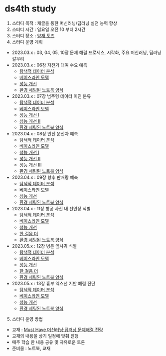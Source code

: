 # ds4th study
1) 스터디 목적 : 캐글을 통한 머신러닝/딥러닝 실전 능력 향상
2) 스터디 시간 : 일요일 오전 10 부터 2시간
3) 스터디 장소 : [양재 토즈](https://moim.toz.co.kr/branchDetail?branch_id=368)
5) 스터디 운영 계획
- 2023.03.x : 03, 04, 05, 10장 문제 해결 프로세스, 시각화, 주요 머신러닝, 딥러닝 갈무리
- 2023.03.x : 06장 자전거 대여 수요 예측
  - [탐색적 데이터 분석](https://www.kaggle.com/werooring/ch6-eda)
  - [베이스라인 모델](https://www.kaggle.com/werooring/ch6-baseline)
  - [성능 개선](https://www.kaggle.com/werooring/ch6-modeling)
  - [환경 세팅된 노트북 양식](https://www.kaggle.com/werooring/ch6-notebook)
- 2023.03.x : 07장 범주형 데이터 이진 분류
  - [탐색적 데이터 분석](https://www.kaggle.com/werooring/ch7-eda)
  - [베이스라인 모델](https://www.kaggle.com/werooring/ch7-baseline)
  - [성능 개선 I](https://www.kaggle.com/werooring/ch7-modeling)
  - [성능 개선 II](https://www.kaggle.com/werooring/ch7-modeling2)
  - [환경 세팅된 노트북 양식](https://www.kaggle.com/werooring/ch7-notebook)
- 2023.04.x : 08장 안전 운전자 예측
  - [탐색적 데이터 분석](https://www.kaggle.com/werooring/ch8-eda)
  - [베이스라인 모델](https://www.kaggle.com/werooring/ch8-baseline)
  - [성능 개선 I](https://www.kaggle.com/werooring/ch8-lgb-modeling)
  - [성능 개선 II](https://www.kaggle.com/werooring/ch8-xgb-modeling)
  - [성능 개선 III](https://www.kaggle.com/werooring/ch8-ensemble)
  - [환경 세팅된 노트북 양식](https://www.kaggle.com/werooring/ch8-notebook)
- 2023.04.x : 09장 향후 판매량 예측
  - [탐색적 데이터 분석](https://www.kaggle.com/werooring/ch9-eda)
  - [베이스라인 모델](https://www.kaggle.com/werooring/ch9-baseline)
  - [성능 개선](https://www.kaggle.com/werooring/ch9-modeling)
  - [환경 세팅된 노트북 양식](https://www.kaggle.com/werooring/ch9-notebook)
- 2023.04.x : 11장 항공 사진 내 선인장 식별
  - [탐색적 데이터 분석](https://www.kaggle.com/werooring/ch11-eda)
  - [베이스라인 모델](https://www.kaggle.com/werooring/ch11-baseline)
  - [성능 개선](https://www.kaggle.com/werooring/ch11-modeling)
  - [한 걸음 더](https://www.kaggle.com/werooring/ch11-modeling2)
  - [환경 세팅된 노트북 양식](https://www.kaggle.com/werooring/ch11-notebook)
- 2023.05.x : 12장 병든 잎사귀 식별
  - [탐색적 데이터 분석](https://www.kaggle.com/werooring/ch12-eda)
  - [베이스라인 모델](https://www.kaggle.com/werooring/ch12-baseline)
  - [성능 개선](https://www.kaggle.com/werooring/ch12-modeling)
  - [한 걸음 더](https://www.kaggle.com/werooring/ch12-modeling2)
  - [환경 세팅된 노트북 양식](https://www.kaggle.com/werooring/ch12-notebook)
- 2023.05.x : 13장 흉부 엑스선 기반 폐렴 진단
  - [탐색적 데이터 분석](https://www.kaggle.com/werooring/ch13-eda)
  - [베이스라인 모델](https://www.kaggle.com/werooring/ch13-baseline)
  - [성능 개선](https://www.kaggle.com/werooring/ch13-modeling)
  - [환경 세팅된 노트북 양식](https://www.kaggle.com/werooring/ch13-notebook)


5) 스터디 운영 방법
- 교재 : [Must Have 머신러닝·딥러닝 문제해결 전략](https://ridibooks.com/books/4547000012?_s=search&_q=%EB%AC%B8%EC%A0%9C+%ED%95%B4%EA%B2%B0+%EC%A0%84%EB%9E%B5&_rdt_sid=search&_rdt_idx=2)
- 교재의 내용을 상기 일정에 맞춰 진행
- 매주 학습 한 내용 공유 및 자유로운 토론
- 준비물 : 노트북, 교재
